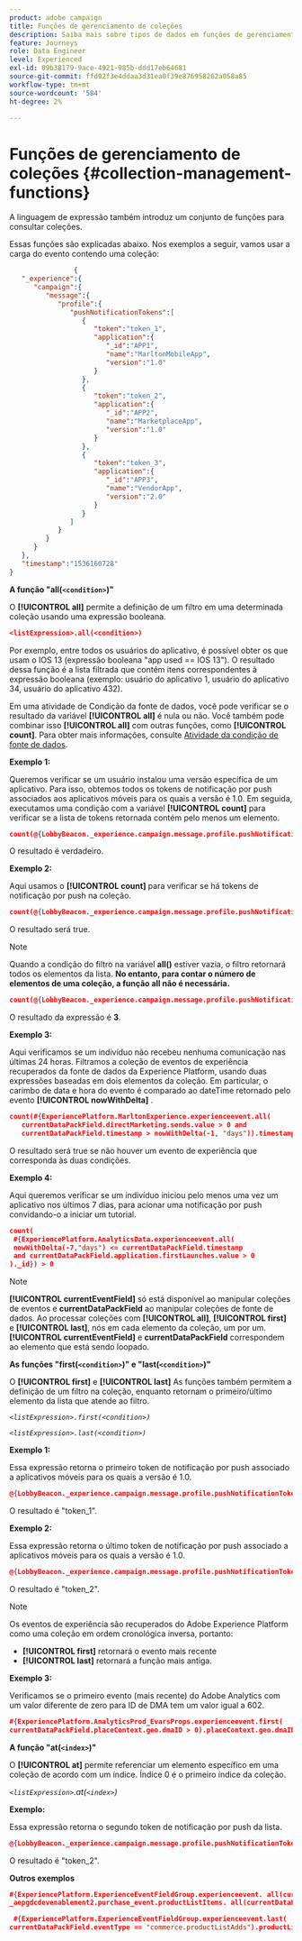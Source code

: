 ```yaml
---
product: adobe campaign
title: Funções de gerenciamento de coleções
description: Saiba mais sobre tipos de dados em funções de gerenciamento de coleções
feature: Journeys
role: Data Engineer
level: Experienced
exl-id: 09b38179-9ace-4921-985b-ddd17eb64681
source-git-commit: ffd92f3e4ddaa3d31ea0f39e876958262a058a85
workflow-type: tm+mt
source-wordcount: '584'
ht-degree: 2%

---
```


# Funções de gerenciamento de coleções {#collection-management-functions}

A linguagem de expressão também introduz um conjunto de funções para consultar coleções.

Essas funções são explicadas abaixo. Nos exemplos a seguir, vamos usar a carga do evento contendo uma coleção:

```json
                { 
   "_experience":{ 
      "campaign":{ 
         "message":{ 
            "profile":{ 
               "pushNotificationTokens":[ 
                  { 
                     "token":"token_1",
                     "application":{ 
                        "_id":"APP1",
                        "name":"MarltonMobileApp",
                        "version":"1.0"
                     }
                  },
                  { 
                     "token":"token_2",
                     "application":{ 
                        "_id":"APP2",
                        "name":"MarketplaceApp",
                        "version":"1.0"
                     }
                  },
                  { 
                     "token":"token_3",
                     "application":{ 
                        "_id":"APP3",
                        "name":"VendorApp",
                        "version":"2.0"
                     }
                  }
               ]
            }
         }
      }
   },
   "timestamp":"1536160728"
}
```

**A função &quot;all(`<condition>`)&quot;**

O **[!UICONTROL all]** permite a definição de um filtro em uma determinada coleção usando uma expressão booleana.

```json
<listExpression>.all(<condition>)
```

Por exemplo, entre todos os usuários do aplicativo, é possível obter os que usam o IOS 13 (expressão booleana &quot;app used == IOS 13&quot;). O resultado dessa função é a lista filtrada que contém itens correspondentes à expressão booleana (exemplo: usuário do aplicativo 1, usuário do aplicativo 34, usuário do aplicativo 432).

Em uma atividade de Condição da fonte de dados, você pode verificar se o resultado da variável **[!UICONTROL all]** é nula ou não. Você também pode combinar isso **[!UICONTROL all]** com outras funções, como **[!UICONTROL count]**. Para obter mais informações, consulte [Atividade da condição de fonte de dados](../condition-activity.md#data_source_condition).

**Exemplo 1:**

Queremos verificar se um usuário instalou uma versão específica de um aplicativo. Para isso, obtemos todos os tokens de notificação por push associados aos aplicativos móveis para os quais a versão é 1.0. Em seguida, executamos uma condição com a variável **[!UICONTROL count]** para verificar se a lista de tokens retornada contém pelo menos um elemento.

```json
count(@{LobbyBeacon._experience.campaign.message.profile.pushNotificationTokens.all(currentEventField.application.version == "1.0").token}) > 0
```

O resultado é verdadeiro.

**Exemplo 2:**

Aqui usamos o **[!UICONTROL count]** para verificar se há tokens de notificação por push na coleção.

```json
count(@{LobbyBeacon._experience.campaign.message.profile.pushNotificationTokens.all().token}) > 0
```

O resultado será true.

<!--Alternatively, you can check if there is no token in the collection:

   ```json
   count(@{LobbyBeacon._experience.campaign.message.profile.pushNotificationTokens.all().token}) == 0
   ```

The result will be false.

Here we use the count function in a condition to count the number of push notification tokens in the event.

`count(@{LobbyBeacon._experience.campaign.message.profile.pushNotificationTokens.all().token})`

The result is true.

Note that when the condition in the **all()** function is empty, the filter will return all the elements in the list. Hence, the expression above is equivalent to:

`count(@{LobbyBeacon._experience.campaign.message.profile.pushNotificationTokens.application.name})`

In both cases, the result of the expression is **3**.

A query of experience events recorded on the Adobe Experience Platform may or may not include the current event that triggered the current Journey. This will depend on the relative processing time with which [!DNL Journey Orchestration] sees an event and started evaluating conditions, versus the time it takes for that event to be ingested into the Adobe Experience Platform. For example, when using the .all() syntax to query experience events from the Adobe Experience Platform, we recommend enforcing the exclusion of the current event (by requiring an
earlier timestamp) in order to only consider prior events.-->

>[!NOTE]
>
>Quando a condição do filtro na variável **all()** estiver vazia, o filtro retornará todos os elementos da lista. **No entanto, para contar o número de elementos de uma coleção, a função all não é necessária.**


```json
count(@{LobbyBeacon._experience.campaign.message.profile.pushNotificationTokens.token})
```

O resultado da expressão é **3**.

**Exemplo 3:**

Aqui verificamos se um indivíduo não recebeu nenhuma comunicação nas últimas 24 horas. Filtramos a coleção de eventos de experiência recuperados da fonte de dados da Experience Platform, usando duas expressões baseadas em dois elementos da coleção. Em particular, o carimbo de data e hora do evento é comparado ao dateTime retornado pelo evento **[!UICONTROL nowWithDelta]** .

```json
count(#{ExperiencePlatform.MarltonExperience.experienceevent.all(
   currentDataPackField.directMarketing.sends.value > 0 and
   currentDataPackField.timestamp > nowWithDelta(-1, "days")).timestamp}) == 0
```

O resultado será true se não houver um evento de experiência que corresponda às duas condições.

**Exemplo 4:**

Aqui queremos verificar se um indivíduo iniciou pelo menos uma vez um aplicativo nos últimos 7 dias, para acionar uma notificação por push convidando-o a iniciar um tutorial.

```json
count(
 #{ExperiencePlatform.AnalyticsData.experienceevent.all(
 nowWithDelta(-7,"days") <= currentDataPackField.timestamp
 and currentDataPackField.application.firstLaunches.value > 0
)._id}) > 0
```

<!--**"All + Count" example 4:** here we use the count function in a boolean expression to see if there is push notification tokens in the collection.

`count(@{LobbyBeacon._experience.campaign.message.profile.pushNotificationTokens.all().application.name}) > 0`

The result will be:

`true`

Alternatively, you can check if there is NO token in the collection:

`count(@{LobbyBeacon._experience.campaign.message.profile.pushNotificationTokens.all().application.name}) =0`

The result will be:

`false`-->

>[!NOTE]
>
>**[!UICONTROL currentEventField]** só está disponível ao manipular coleções de eventos e **currentDataPackField**
>ao manipular coleções de fonte de dados. Ao processar coleções com **[!UICONTROL all]**, **[!UICONTROL first]** e **[!UICONTROL last]**, nós
>em cada elemento da coleção, um por um. **[!UICONTROL currentEventField]** e **currentDataPackField**
>correspondem ao elemento que está sendo loopado.

**As funções &quot;first(`<condition>`)&quot; e &quot;last(`<condition>`)&quot;**

O **[!UICONTROL first]** e **[!UICONTROL last]** As funções também permitem a definição de um filtro na coleção, enquanto retornam o primeiro/último elemento da lista que atende ao filtro.

_`<listExpression>.first(<condition>)`_

_`<listExpression>.last(<condition>)`_

**Exemplo 1:**

Essa expressão retorna o primeiro token de notificação por push associado a aplicativos móveis para os quais a versão é 1.0.

```json
@{LobbyBeacon._experience.campaign.message.profile.pushNotificationTokens.first(currentEventField.application.version == "1.0").token
```

O resultado é &quot;token_1&quot;.

**Exemplo 2:**

Essa expressão retorna o último token de notificação por push associado a aplicativos móveis para os quais a versão é 1.0.

```json
@{LobbyBeacon._experience.campaign.message.profile.pushNotificationTokens.last(currentEventField.application.version == "1.0").token}
```

O resultado é &quot;token_2&quot;.

>[!NOTE]
>
>Os eventos de experiência são recuperados do Adobe Experience Platform como uma coleção em ordem cronológica inversa, portanto:
>
>* **[!UICONTROL first]** retornará o evento mais recente
>* **[!UICONTROL last]** retornará a função mais antiga.


**Exemplo 3:**

Verificamos se o primeiro evento (mais recente) do Adobe Analytics com um valor diferente de zero para ID de DMA tem um valor igual a 602.

```json
#{ExperiencePlatform.AnalyticsProd_EvarsProps.experienceevent.first(
currentDataPackField.placeContext.geo.dmaID > 0).placeContext.geo.dmaID} == 602
```

**A função &quot;at(`<index>`)&quot;**

O **[!UICONTROL at]** permite referenciar um elemento específico em uma coleção de acordo com um índice.
Índice 0 é o primeiro índice da coleção.

_`<listExpression>`.at(`<index>`)_

**Exemplo:**

Essa expressão retorna o segundo token de notificação por push da lista.

```json
@{LobbyBeacon._experience.campaign.message.profile.pushNotificationTokens.at(1).token}
```

O resultado é &quot;token_2&quot;.

**Outros exemplos**

```json
#{ExperiencePlatform.ExperienceEventFieldGroup.experienceevent. all(currentDataPackField._aepgdcdevenablement2.purchase_event.receipt_nbr == "10-337-4016"). 
_aepgdcdevenablement2.purchase_event.productListItems. all(currentDataPackField.SKU == "AB17 1234 1775 19DT B4DR 8HDK 762").name}
```

```json
 #{ExperiencePlatform.ExperienceEventFieldGroup.experienceevent.last(
currentDataPackField.eventType == "commerce.productListAdds").productListItems.last(currentDataPackField.priceTotal >= 150).name}
```
